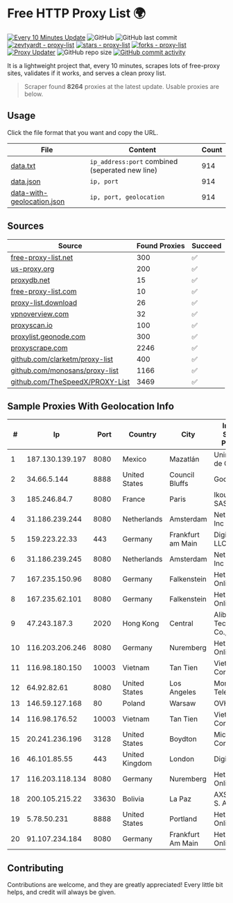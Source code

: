 
# Free HTTP Proxy List 🌍

[![Every 10 Minutes Update](https://github.com/mertguvencli/http-proxy-list/actions/workflows/main.yml/badge.svg?branch=main)](https://github.com/mertguvencli/http-proxy-list/actions/workflows/main.yml)
![GitHub](https://img.shields.io/github/license/mertguvencli/http-proxy-list)
![GitHub last commit](https://img.shields.io/github/last-commit/mertguvencli/http-proxy-list)
[![zevtyardt - proxy-list](https://img.shields.io/static/v1?label=zevtyardt&message=proxy-list&color=blue&logo=github)](https://github.com/zevtyardt/proxy-list "Go to GitHub repo")
[![stars - proxy-list](https://img.shields.io/github/stars/zevtyardt/proxy-list?style=social)](https://github.com/zevtyardt/proxy-list)
[![forks - proxy-list](https://img.shields.io/github/forks/zevtyardt/proxy-list?style=social)](https://github.com/zevtyardt/proxy-list)
[![Proxy Updater](https://github.com/zevtyardt/proxy-list/workflows/Proxy%20Updater/badge.svg)](https://github.com/zevtyardt/proxy-list/actions?query=workflow:"Proxy+Updater")
![GitHub repo size](https://img.shields.io/github/repo-size/zevtyardt/proxy-list)
[![GitHub commit activity](https://img.shields.io/github/commit-activity/m/zevtyardt/proxy-list?logo=commits)](https://github.com/zevtyardt/proxy-list/commits/main)

It is a lightweight project that, every 10 minutes, scrapes lots of free-proxy sites, validates if it works, and serves a clean proxy list.

> Scraper found **8264** proxies at the latest update. Usable proxies are below.

## Usage

Click the file format that you want and copy the URL.

|File|Content|Count|
|----|-------|-----|
|[data.txt](https://raw.githubusercontent.com/mertguvencli/http-proxy-list/main/proxy-list/data.txt)|`ip_address:port` combined (seperated new line)|914|
|[data.json](https://raw.githubusercontent.com/mertguvencli/http-proxy-list/main/proxy-list/data.json)|`ip, port`|914|
|[data-with-geolocation.json](https://raw.githubusercontent.com/mertguvencli/http-proxy-list/main/proxy-list/data-with-geolocation.json)|`ip, port, geolocation`|914|

## Sources

|Source|Found Proxies|Succeed|
|------|-------------|-------|
|[free-proxy-list.net](https://free-proxy-list.net)|300|✅|
|[us-proxy.org](https://www.us-proxy.org)|200|✅|
|[proxydb.net](http://proxydb.net)|15|✅|
|[free-proxy-list.com](https://free-proxy-list.com/?page=&port=&type%5B%5D=http&type%5B%5D=https&up_time=0&search=Search)|10|✅|
|[proxy-list.download](https://www.proxy-list.download/HTTP)|26|✅|
|[vpnoverview.com](https://vpnoverview.com/privacy/anonymous-browsing/free-proxy-servers)|32|✅|
|[proxyscan.io](https://www.proxyscan.io)|100|✅|
|[proxylist.geonode.com](https://proxylist.geonode.com/api/proxy-list?limit=300&page=1&sort_by=lastChecked&sort_type=desc&protocols=http,https)|300|✅|
|[proxyscrape.com](https://api.proxyscrape.com/v2/?request=displayproxies&protocol=http&timeout=10000&country=all&ssl=all&anonymity=all)|2246|✅|
|[github.com/clarketm/proxy-list](https://raw.githubusercontent.com/clarketm/proxy-list/master/proxy-list-raw.txt)|400|✅|
|[github.com/monosans/proxy-list](https://raw.githubusercontent.com/monosans/proxy-list/main/proxies/http.txt)|1166|✅|
|[github.com/TheSpeedX/PROXY-List](https://raw.githubusercontent.com/TheSpeedX/PROXY-List/master/http.txt)|3469|✅|


## Sample Proxies With Geolocation Info

|#|Ip|Port|Country|City|Internet Service Provider|
|-|--|----|-------|----|-------------------------|
|1|187.130.139.197|8080|Mexico|Mazatlán|Uninet S.A. de C.V.|
|2|34.66.5.144|8888|United States|Council Bluffs|Google LLC|
|3|185.246.84.7|8080|France|Paris|Ikoula Net SAS|
|4|31.186.239.244|8080|Netherlands|Amsterdam|NetSkope Inc|
|5|159.223.22.33|443|Germany|Frankfurt am Main|DigitalOcean, LLC|
|6|31.186.239.245|8080|Netherlands|Amsterdam|NetSkope Inc|
|7|167.235.150.96|8080|Germany|Falkenstein|Hetzner Online GmbH|
|8|167.235.62.101|8080|Germany|Falkenstein|Hetzner Online GmbH|
|9|47.243.187.3|2020|Hong Kong|Central|Alibaba (US) Technology Co., Ltd.|
|10|116.203.206.246|8080|Germany|Nuremberg|Hetzner Online GmbH|
|11|116.98.180.150|10003|Vietnam|Tan Tien|Viettel Corporation|
|12|64.92.82.61|8080|United States|Los Angeles|Momentum Telecom, Inc.|
|13|146.59.127.168|80|Poland|Warsaw|OVH SAS|
|14|116.98.176.52|10003|Vietnam|Tan Tien|Viettel Corporation|
|15|20.241.236.196|3128|United States|Boydton|Microsoft Corporation|
|16|46.101.85.55|443|United Kingdom|London|DigitalOcean|
|17|116.203.118.134|8080|Germany|Nuremberg|Hetzner Online GmbH|
|18|200.105.215.22|33630|Bolivia|La Paz|AXS Bolivia S. A.|
|19|5.78.50.231|8888|United States|Portland|Hetzner Online GmbH|
|20|91.107.234.184|8080|Germany|Frankfurt Am Main|Hetzner Online AG|



## Contributing

Contributions are welcome, and they are greatly appreciated! Every
little bit helps, and credit will always be given.

